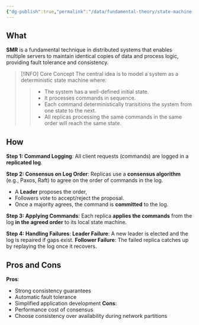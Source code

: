 ```yaml
---
{"dg-publish":true,"permalink":"/data/fundamental-theory/state-machine-replication/","tags":["strong_consistency"]}
---
```




## What
**SMR** is a fundamental technique in distributed systems that enables multiple servers to maintain identical copies of data and process logic, providing fault tolerance and consistency.

>[!INFO] Core Concept
>The central idea is to model a system as a deterministic state machine where:
>> - The system has a well-defined initial state. 
>> - It processes commands in sequence. 
>> - Each command deterministically transitions the system from one state to the next. 
>> - All replicas processing the same commands in the same order will reach the same state. 

## How
**Step 1: Command Logging**:
All client requests (commands) are logged in a **replicated log**.

**Step 2: Consensus on Log Order**:
Replicas use a **consensus algorithm** (e.g., Paxos, Raft) to agree on the order of commands in the log.
- A **Leader** proposes the order,
- Followers vote to accept/reject the proposal.
- Once a majority agrees, the command is **committed** to the log.

**Step 3: Applying Commands**:
Each replica **applies the commands** from the log **in the agreed order** to its local state machine.

**Step 4: Handling Failures**:
**Leader Failure**: A new leader is elected and the log is repaired if gaps exist.
**Follower Failure**: The failed replica catches up by replaying the log once it recovers.

## Pros and Cons
**Pros**:
- Strong consistency guarantees
- Automatic fault tolerance
- Simplified application development
**Cons**:
- Performance cost of consensus
- Choose consistency over availability during network partitions